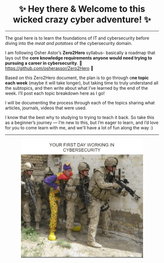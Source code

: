 <h1 align="center">✨ Hey there & Welcome to this wicked crazy cyber adventure! ✨</h1>

---
The goal here is to learn the foundations of IT and cybersecurity before diving into the _meat and potatoes_ of the cybersecurity domain. 

I am following Osher Astor’s **Zero2Hero** syllabus- basically a roadmap that lays out the **core knowledge requirements anyone would need trying to pursuing a career in cybersecurity**. 
🔆 https://github.com/osherassor/Zero2Hero 🔆

Based on this Zero2Hero document, the plan is to go through o**ne topic each week** (maybe it will take longer), but taking time to truly understand all the subtopics, and then write about what I’ve learned by the end of the week. I’ll post each topic breakdown here as I go!


I will be documenting the process through each of the topics sharing what articles, journals, videos that were used. 

I know that the best why to studying to trying to teach it back. So take this as a beginner’s journey — I’m new to this, but I’m eager to learn, and I’d love for you to come learn with me, and we'll have a lot of fun along the way :)

---

<div align="center">
<img src="/Image/first-day-cybersecurity-meme-1.png" width="400"/>
  
  

